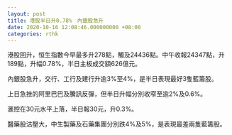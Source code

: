 ```yaml
---
layout: post
title: 港股半日升0.78%　內銀股急升
date: 2020-10-16 12:08:46.000000000 +08:00
categories: rthk
---
```


港股回升，恒生指數今早最多升278點，觸及24436點。中午收報24347點，升189點，升幅0.78%，半日主板成交額626億元。

內銀股急升，交行、工行及建行升逾3%至4%，是半日表現最好3隻藍籌股。

上日急挫的阿里巴巴及騰訊反彈，但半日升幅分別收窄至逾2%及0.6%。

滙控在30元水平上落，半日報30元，升0.3%。

醫藥股沽壓大，中生製藥及石藥集團分別跌4%及5%，是表現最差兩隻藍籌股。
